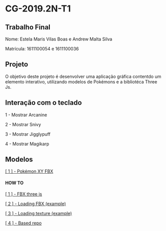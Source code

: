 # CG-2019.2N-T1

## Trabalho Final 

Nome: Estela Maris Vilas Boas e Andrew Malta Silva

Matrícula: 1611100054 e 1611100036

## Projeto
O objetivo deste projeto é desenvolver uma aplicação gráfica contentdo um elemento interativo, utilizando modelos de Pokémons e a bibliotéca Three Js.

## Interação com o teclado
1 - Mostrar Arcanine

2 - Mostrar Snivy

3 - Mostrar Jigglypuff

4 - Mostrar Magikarp

## Modelos
[\[ 1 \] - Pokémon XY FBX](https://www.models-resource.com/3ds/pokemonxy/)

#### HOW TO

[\[ 1 \] - FBX three js](https://threejs.org/examples/?q=fbx#webgl_loader_fbx)

[\[ 2 \] - Loading FBX (example)](https://github.com/mrdoob/three.js/blob/master/examples/webgl_loader_fbx.html)

[\[ 3 \] - Loading texture (example)](https://stackoverflow.com/questions/53019373/fbx-loader-in-three-js)

[\[ 4 \] - Based repo](https://github.com/oraphaBorges/CG-2019.2N-T1)
